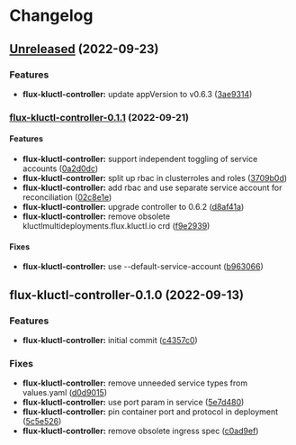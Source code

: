 # Changelog

## [Unreleased](https://github.com/kluctl/charts/compare/flux-kluctl-controller-0.1.1...HEAD) (2022-09-23)

### Features

* **flux-kluctl-controller:** update appVersion to v0.6.3
  ([3ae9314](https://github.com/kluctl/charts/commit/3ae9314d0f76099344ea960dfaf19da454691186))

### [flux-kluctl-controller-0.1.1](https://github.com/kluctl/charts/compare/flux-kluctl-controller-0.1.0...flux-kluctl-controller-0.1.1) (2022-09-21)

#### Features

* **flux-kluctl-controller:** support independent toggling of service accounts
  ([0a2d0dc](https://github.com/kluctl/charts/commit/0a2d0dc9ca2e77d5c44709af5abc7bf0c8fc3302))
* **flux-kluctl-controller:** split up rbac in clusterroles and roles
  ([3709b0d](https://github.com/kluctl/charts/commit/3709b0d104c2ac076903f3ae1251651b8d7b6742))
* **flux-kluctl-controller:** add rbac and use separate service account for reconciliation
  ([02c8e1e](https://github.com/kluctl/charts/commit/02c8e1e00b104a443d851e7ddd9cd8ac4a3baa7c))
* **flux-kluctl-controller:** upgrade controller to 0.6.2
  ([d8af41a](https://github.com/kluctl/charts/commit/d8af41a6131383c02088b3e88ac86f919c5245b8))
* **flux-kluctl-controller:** remove obsolete kluctlmultideployments.flux.kluctl.io crd
  ([f9e2939](https://github.com/kluctl/charts/commit/f9e293911d5bd8631c9fb806c46477044013a147))

#### Fixes

* **flux-kluctl-controller:** use --default-service-account
  ([b963066](https://github.com/kluctl/charts/commit/b96306668d5f236fc4a9557d3dbecef4e1d683d1))

## flux-kluctl-controller-0.1.0 (2022-09-13)

### Features

* **flux-kluctl-controller:** initial commit
  ([c4357c0](https://github.com/kluctl/charts/commit/c4357c0bf2bcbe194b057091df9e9ea1723457ca))

### Fixes

* **flux-kluctl-controller:** remove unneeded service types from values.yaml
  ([d0d9015](https://github.com/kluctl/charts/commit/d0d9015e4cdbc391f97be651a84e86a249ba713f))
* **flux-kluctl-controller:** use port param in service
  ([5e7d480](https://github.com/kluctl/charts/commit/5e7d48009bfbf24d7f2c18c667e41f52ec3fc6b1))
* **flux-kluctl-controller:** pin container port and protocol in deployment
  ([5c5e526](https://github.com/kluctl/charts/commit/5c5e5268baefe07357c086dd299c94e14085928c))
* **flux-kluctl-controller:** remove obsolete ingress spec
  ([c0ad9ef](https://github.com/kluctl/charts/commit/c0ad9ef5f6399e2e04ee2849473e764a9627dbe9))
